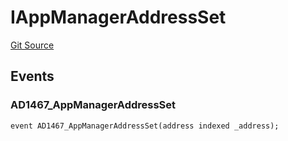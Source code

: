 # IAppManagerAddressSet
[Git Source](https://github.com/thrackle-io/tron/blob/bcd51b65303028319f618c7ac3ded4f0d5f7d964/src/common/IEvents.sol)


## Events
### AD1467_AppManagerAddressSet

```solidity
event AD1467_AppManagerAddressSet(address indexed _address);
```

